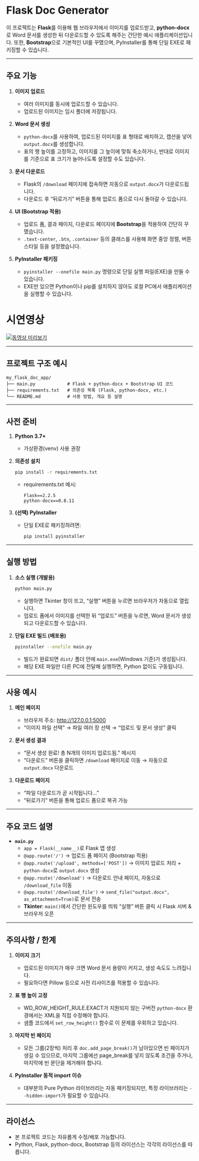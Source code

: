 
# Flask Doc Generator

이 프로젝트는 **Flask**를 이용해 웹 브라우저에서 이미지를 업로드받고, **python-docx**로 Word 문서를 생성한 뒤 다운로드할 수 있도록 해주는 간단한 예시 애플리케이션입니다. 또한, **Bootstrap**으로 기본적인 UI를 꾸몄으며, PyInstaller를 통해 단일 EXE로 패키징할 수 있습니다.

---

## 주요 기능

1. **이미지 업로드**
    - 여러 이미지를 동시에 업로드할 수 있습니다.
    - 업로드된 이미지는 임시 폴더에 저장됩니다.

2. **Word 문서 생성**
    - `python-docx`를 사용하여, 업로드된 이미지를 표 형태로 배치하고, 캡션을 넣어 `output.docx`를 생성합니다.
    - 표의 행 높이를 고정하고, 이미지를 그 높이에 맞춰 축소하거나, 반대로 이미지를 기준으로 표 크기가 늘어나도록 설정할 수도 있습니다.

3. **문서 다운로드**
    - Flask의 `/download` 페이지에 접속하면 자동으로 `output.docx`가 다운로드됩니다.
    - 다운로드 후 “뒤로가기” 버튼을 통해 업로드 폼으로 다시 돌아갈 수 있습니다.

4. **UI (Bootstrap 적용)**
    - 업로드 폼, 결과 페이지, 다운로드 페이지에 **Bootstrap**을 적용하여 간단히 꾸몄습니다.
    - `.text-center`, `.btn`, `.container` 등의 클래스를 사용해 화면 중앙 정렬, 버튼 스타일 등을 설정했습니다.

5. **PyInstaller 패키징**
    - `pyinstaller --onefile main.py` 명령으로 단일 실행 파일(EXE)을 만들 수 있습니다.
    - EXE만 있으면 Python이나 pip를 설치하지 않아도 로컬 PC에서 애플리케이션을 실행할 수 있습니다.

# 시연영상
[![동영상 미리보기](https://img.youtube.com/vi/lJAxaF7KZ-I/maxresdefault.jpg)](https://www.youtube.com/watch?v=lJAxaF7KZ-I)

---

## 프로젝트 구조 예시

```
my_flask_doc_app/
├── main.py            # Flask + python-docx + Bootstrap UI 코드
├── requirements.txt   # 의존성 목록 (Flask, python-docx, etc.)
└── README.md          # 사용 방법, 개요 등 설명
```

---

## 사전 준비

1. **Python 3.7+**
    - 가상환경(venv) 사용 권장
2. **의존성 설치**
   ```bash
   pip install -r requirements.txt
   ```
    - requirements.txt 예시:
      ```
      Flask==2.2.5
      python-docx==0.8.11
      ```

3. **(선택) PyInstaller**
    - 단일 EXE로 패키징하려면:
      ```bash
      pip install pyinstaller
      ```

---

## 실행 방법

1. **소스 실행 (개발용)**
   ```bash
   python main.py
   ```
    - 실행하면 Tkinter 창이 뜨고, “실행” 버튼을 누르면 브라우저가 자동으로 열립니다.
    - 업로드 폼에서 이미지를 선택한 뒤 “업로드” 버튼을 누르면, Word 문서가 생성되고 다운로드할 수 있습니다.

2. **단일 EXE 빌드 (배포용)**
   ```bash
   pyinstaller --onefile main.py
   ```
    - 빌드가 완료되면 `dist/` 폴더 안에 `main.exe`(Windows 기준)가 생성됩니다.
    - 해당 EXE 파일만 다른 PC에 전달해 실행하면, Python 없이도 구동됩니다.

---

## 사용 예시

1. **메인 페이지**
    - 브라우저 주소: http://127.0.0.1:5000
    - “이미지 파일 선택” → 파일 여러 장 선택 → “업로드 및 문서 생성” 클릭

2. **문서 생성 결과**
    - “문서 생성 완료! 총 N개의 이미지 업로드됨.” 메시지
    - “다운로드” 버튼을 클릭하면 `/download` 페이지로 이동 → 자동으로 `output.docx` 다운로드

3. **다운로드 페이지**
    - “파일 다운로드가 곧 시작됩니다...”
    - “뒤로가기” 버튼을 통해 업로드 폼으로 복귀 가능

---

## 주요 코드 설명

- **`main.py`**
    - `app = Flask(__name__)`로 Flask 앱 생성
    - `@app.route('/')` → 업로드 폼 페이지 (Bootstrap 적용)
    - `@app.route('/upload', methods=['POST'])` → 이미지 업로드 처리 + `python-docx`로 `output.docx` 생성
    - `@app.route('/download')` → 다운로드 안내 페이지, 자동으로 `/download_file` 이동
    - `@app.route('/download_file')` → `send_file("output.docx", as_attachment=True)`로 문서 전송
    - **Tkinter**: `main()`에서 간단한 윈도우를 띄워 “실행” 버튼 클릭 시 Flask 서버 & 브라우저 오픈

---

## 주의사항 / 한계

1. **이미지 크기**
    - 업로드된 이미지가 매우 크면 Word 문서 용량이 커지고, 생성 속도도 느려집니다.
    - 필요하다면 Pillow 등으로 사전 리사이즈를 적용할 수 있습니다.

2. **표 행 높이 고정**
    - WD_ROW_HEIGHT_RULE.EXACT가 지원되지 않는 구버전 `python-docx` 환경에서는 XML을 직접 수정해야 합니다.
    - 샘플 코드에서 `set_row_height()` 함수로 이 문제를 우회하고 있습니다.

3. **마지막 빈 페이지**
    - 모든 그룹(2장씩) 처리 후 `doc.add_page_break()`가 남아있으면 빈 페이지가 생길 수 있으므로, 마지막 그룹에선 page_break를 넣지 않도록 조건을 주거나, 마지막에 빈 문단을 제거해야 합니다.

4. **PyInstaller 동적 import 이슈**
    - 대부분의 Pure Python 라이브러리는 자동 패키징되지만, 특정 라이브러리는 `--hidden-import`가 필요할 수 있습니다.

---

## 라이선스

- 본 프로젝트 코드는 자유롭게 수정/배포 가능합니다.
- Python, Flask, python-docx, Bootstrap 등의 라이선스는 각각의 라이선스를 따릅니다.
